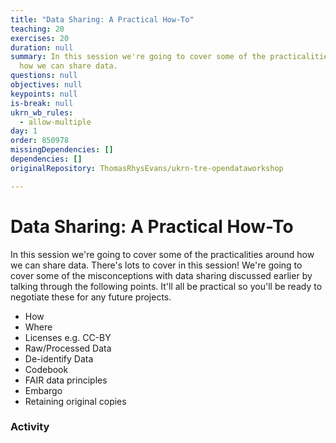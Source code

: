 ```yaml
---
title: "Data Sharing: A Practical How-To"
teaching: 20
exercises: 20
duration: null
summary: In this session we're going to cover some of the practicalities around
  how we can share data.
questions: null
objectives: null
keypoints: null
is-break: null
ukrn_wb_rules:
  - allow-multiple
day: 1
order: 850978
missingDependencies: []
dependencies: []
originalRepository: ThomasRhysEvans/ukrn-tre-opendataworkshop

---
```

# Data Sharing: A Practical How-To

In this session we're going to cover some of the practicalities around how we can share data. There's lots to cover in this session! We're going to cover some of the misconceptions with data sharing discussed earlier by talking through the following points. It'll all be practical so you'll be ready to negotiate these for any future projects.

- How
- Where
- Licenses e.g. CC-BY
- Raw/Processed Data
- De-identify Data
- Codebook
- FAIR data principles
- Embargo
- Retaining original copies

### Activity

